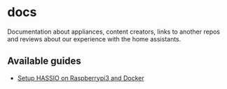 # docs
Documentation about appliances, content creators, links to another repos and reviews about our experience with the home assistants.

## Available guides

- [Setup HASSIO on Raspberrypi3 and Docker](guides/setup-hassio-on-raspberrypi3-and-docker.md)
